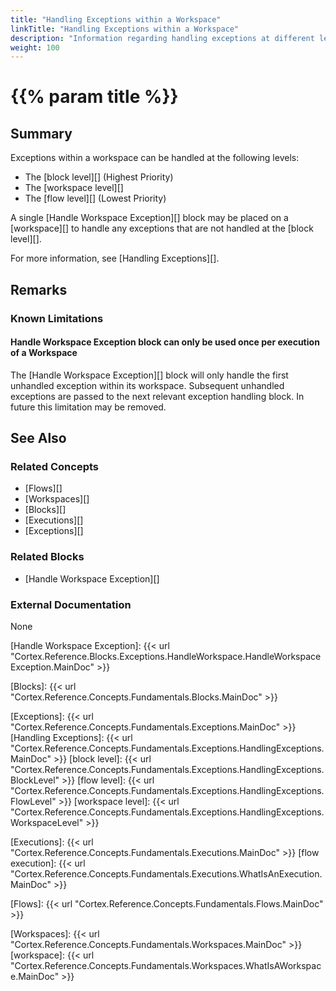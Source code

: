 ```yaml
---
title: "Handling Exceptions within a Workspace"
linkTitle: "Handling Exceptions within a Workspace"
description: "Information regarding handling exceptions at different levels within a workspace."
weight: 100
---
```


# {{% param title %}}

## Summary

Exceptions within a workspace can be handled at the following levels:

- The [block level][] (Highest Priority)
- The [workspace level][]
- The [flow level][] (Lowest Priority)

A single [Handle Workspace Exception][] block may be placed on a [workspace][] to handle any exceptions that are not handled at the [block level][].

For more information, see [Handling Exceptions][].

## Remarks

### Known Limitations

#### Handle Workspace Exception block can only be used once per execution of a Workspace

The [Handle Workspace Exception][] block will only handle the first unhandled exception within its workspace. Subsequent unhandled exceptions are passed to the next relevant exception handling block. In future this limitation may be removed.

## See Also

### Related Concepts

- [Flows][]
- [Workspaces][]
- [Blocks][]
- [Executions][]
- [Exceptions][]

### Related Blocks

- [Handle Workspace Exception][]

### External Documentation

None

[Handle Workspace Exception]: {{< url "Cortex.Reference.Blocks.Exceptions.HandleWorkspace.HandleWorkspaceException.MainDoc" >}}

[Blocks]: {{< url "Cortex.Reference.Concepts.Fundamentals.Blocks.MainDoc" >}}

[Exceptions]: {{< url "Cortex.Reference.Concepts.Fundamentals.Exceptions.MainDoc" >}}
[Handling Exceptions]: {{< url "Cortex.Reference.Concepts.Fundamentals.Exceptions.HandlingExceptions.MainDoc" >}}
[block level]: {{< url "Cortex.Reference.Concepts.Fundamentals.Exceptions.HandlingExceptions.BlockLevel" >}}
[flow level]: {{< url "Cortex.Reference.Concepts.Fundamentals.Exceptions.HandlingExceptions.FlowLevel" >}}
[workspace level]: {{< url "Cortex.Reference.Concepts.Fundamentals.Exceptions.HandlingExceptions.WorkspaceLevel" >}}

[Executions]: {{< url "Cortex.Reference.Concepts.Fundamentals.Executions.MainDoc" >}}
[flow execution]: {{< url "Cortex.Reference.Concepts.Fundamentals.Executions.WhatIsAnExecution.MainDoc" >}}

[Flows]: {{< url "Cortex.Reference.Concepts.Fundamentals.Flows.MainDoc" >}}

[Workspaces]: {{< url "Cortex.Reference.Concepts.Fundamentals.Workspaces.MainDoc" >}}
[workspace]: {{< url "Cortex.Reference.Concepts.Fundamentals.Workspaces.WhatIsAWorkspace.MainDoc" >}}
